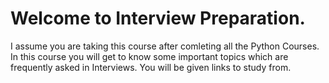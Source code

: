 # Welcome to Interview Preparation.
I assume you are taking this course after comleting all the Python Courses.
In this course you will get to know some important topics which are frequently asked in Interviews.
You will be given links to study from.

